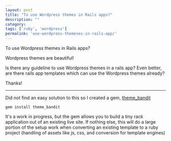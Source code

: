 ```yaml
---
layout: post
title: "To use Wordpress themes in Rails apps?"
description: ""
category:
tags: ['ruby', 'wordpress']
permalink: 'use-wordpress-themeses-in-rails-app/'
---
```


To use Wordpress themes in Rails apps?


Wordpress themes are beautiful!

Is there any guideline to use Wordpress themes in a rails app? Even better, are there rails app templates which can use the Wordpress themes already?

Thanks!


---------------------------------------
Did not find an easy solution to this so I created a gem, [theme_bandit](https://github.com/lfender6445/theme_bandit)

    gem install theme_bandit

It's a work in progress, but the gem allows you to build a tiny rack application out of an existing live site. If nothing else, this will do a large portion of the setup work when converting an existing template to a ruby project (handling of assets like js, css, and conversion for template engines)


